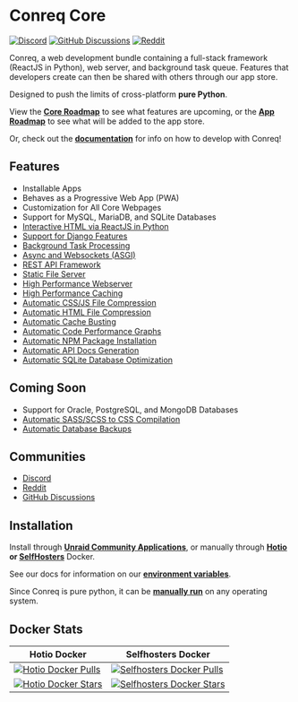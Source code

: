# Conreq Core

[![Discord](https://img.shields.io/discord/440067432552595457?style=flat-square&label=Discord&logo=discord)](https://discord.gg/gQhGZzEjmX)
[![GitHub Discussions](https://img.shields.io/badge/-View-purple?style=flat-square&label=GitHub%20Discussions&logo=github)](https://github.com/Archmonger/Conreq/discussions)
[![Reddit](https://img.shields.io/badge/-View-red?style=flat-square&label=Reddit&logo=reddit)](https://www.reddit.com/r/conreq)

Conreq, a web development bundle containing a full-stack framework (ReactJS in Python), web server, and background task queue. Features that developers create can then be shared with others through our app store.

Designed to push the limits of cross-platform **pure Python**.

View the **[Core Roadmap](https://github.com/Archmonger/Conreq/projects)** to see what features are upcoming, or the **[App Roadmap](https://github.com/Archmonger/Conreq/projects/7)** to see what will be added to the app store.

Or, check out the **[documentation](https://archmonger.github.io/Conreq/)** for info on how to develop with Conreq!

## Features

-   Installable Apps
-   Behaves as a Progressive Web App (PWA)
-   Customization for All Core Webpages
-   Support for MySQL, MariaDB, and SQLite Databases
-   [Interactive HTML via ReactJS in Python](https://github.com/idom-team/django-idom)
-   [Support for Django Features](https://github.com/django/django)
-   [Background Task Processing](https://github.com/coleifer/huey)
-   [Async and Websockets (ASGI)](https://github.com/django/channels)
-   [REST API Framework](https://github.com/encode/django-rest-framework)
-   [Static File Server](https://github.com/evansd/whitenoise)
-   [High Performance Webserver](https://github.com/pgjones/hypercorn)
-   [High Performance Caching](https://github.com/grantjenks/python-diskcache)
-   [Automatic CSS/JS File Compression](https://github.com/django-compressor/django-compressor)
-   [Automatic HTML File Compression](https://github.com/friedelwolff/django-compression-middleware)
-   [Automatic Cache Busting](https://docs.djangoproject.com/en/3.2/ref/contrib/staticfiles/#django.contrib.staticfiles.storage.ManifestStaticFilesStorage)
-   [Automatic Code Performance Graphs](https://github.com/jazzband/django-silk)
-   [Automatic NPM Package Installation](https://github.com/kevin1024/django-npm)
-   [Automatic API Docs Generation](https://github.com/axnsan12/drf-yasg)
-   [Automatic SQLite Database Optimization](https://www.sqlite.org/lang_vacuum.html)

## Coming Soon

-   Support for Oracle, PostgreSQL, and MongoDB Databases
-   [Automatic SASS/SCSS to CSS Compilation](https://github.com/jrief/django-sass-processor)
-   [Automatic Database Backups](https://github.com/django-dbbackup/django-dbbackup)

## Communities

-   [Discord](https://discord.gg/gQhGZzEjmX)
-   [Reddit](https://www.reddit.com/r/conreq/)
-   [GitHub Discussions](https://github.com/Archmonger/Conreq/discussions)

## Installation

Install through **[Unraid Community Applications](https://squidly271.github.io/forumpost0.html)**, or manually through **[Hotio](https://hotio.dev/containers/conreq/) or [SelfHosters](https://registry.hub.docker.com/r/roxedus/conreq)** Docker.

See our docs for information on our **[environment variables](https://archmonger.github.io/Conreq/configure/env_vars/)**.

Since Conreq is pure python, it can be **[manually run](https://archmonger.github.io/Conreq/develop/run_conreq/)** on any operating system.

## Docker Stats

| Hotio Docker                                                                                                                       | Selfhosters Docker                                                                                                                           |
| ---------------------------------------------------------------------------------------------------------------------------------- | -------------------------------------------------------------------------------------------------------------------------------------------- |
| [![Hotio Docker Pulls](https://img.shields.io/docker/pulls/hotio/conreq?style=flat-square)](https://hub.docker.com/r/hotio/conreq) | [![Selfhosters Docker Pulls](https://img.shields.io/docker/pulls/roxedus/conreq?style=flat-square)](https://hub.docker.com/r/roxedus/conreq) |
| [![Hotio Docker Stars](https://img.shields.io/docker/stars/hotio/conreq?style=flat-square)](https://hub.docker.com/r/hotio/conreq) | [![Selfhosters Docker Stars](https://img.shields.io/docker/stars/roxedus/conreq?style=flat-square)](https://hub.docker.com/r/roxedus/conreq) |

